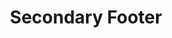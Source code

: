 ---
title: Secondary Footer
category: Marketing
paid: true
isActive: true
ltr: {"vue":{"vueTail":[{"code":"<template>\n  <footer class=\"text-gray-500 bg-white px-4 py-5 max-w-screen-xl mx-auto\">\n    <div class=\"gap-6 justify-between md:flex\">\n      <div class=\"flex-1\">\n        <div class=\"max-w-xs\">\n          <img src=\"https://www.floatui.com/logo.svg\" class=\"w-32\" />\n          <p class=\"leading-relaxed mt-2 text-[15px]\">\n            Lorem Ipsum has been the industry's standard dummy text ever since the 1500s.\n          </p>\n        </div>\n        <form>\n          <label class=\"block pt-4 pb-2\">\n            Stay up to date\n          </label>\n          <div class=\"max-w-sm flex items-center border rounded-md p-1\">\n            <input type=\"email\" placeholder=\"Enter your email\" class=\"w-full p-2.5 outline-none\" />\n            <button class=\"p-2.5 rounded-md text-white bg-indigo-600 outline-none shadow-md focus:shadow-none sm:px-5\">\n              Subscribe\n            </button>\n          </div>\n        </form>\n      </div>\n      <div class=\"flex-1 mt-10 space-y-6 items-center justify-between sm:flex md:space-y-0 md:mt-0\">\n        <ul class=\"space-y-4\" v-for=\"item in footerNavs\" :key=\"item.id\">\n          <h4 class=\"text-gray-800 font-medium\">\n            {{ item.label }}\n          </h4>\n          <li v-for=\"item in item.items\" :key=\"item.id\">\n            <a href=\"{{item.href}}\" class=\"hover:underline hover:text-indigo-600\">\n              {{ item.name }}\n            </a>\n          </li>\n        </ul>\n      </div>\n    </div>\n    <div class=\"mt-8 py-6 border-t items-center justify-between sm:flex\">\n      <div class=\"mt-4 sm:mt-0\">\n        &copy; 2022 Float UI All rights reserved.\n      </div>\n      <div class=\"mt-6 sm:mt-0\">\n        <ul class=\"flex items-center space-x-4\">\n          <li class=\"w-10 h-10 border rounded-full flex items-center justify-center\">\n            <a href=\"javascript:void()\">\n              <svg class=\"svg-icon w-6 h-6 text-blue-400\" viewBox=\"0 0 20 20\">\n                <path fill=\"none\"\n                  d=\"M18.258,3.266c-0.693,0.405-1.46,0.698-2.277,0.857c-0.653-0.686-1.586-1.115-2.618-1.115c-1.98,0-3.586,1.581-3.586,3.53c0,0.276,0.031,0.545,0.092,0.805C6.888,7.195,4.245,5.79,2.476,3.654C2.167,4.176,1.99,4.781,1.99,5.429c0,1.224,0.633,2.305,1.596,2.938C2.999,8.349,2.445,8.19,1.961,7.925C1.96,7.94,1.96,7.954,1.96,7.97c0,1.71,1.237,3.138,2.877,3.462c-0.301,0.08-0.617,0.123-0.945,0.123c-0.23,0-0.456-0.021-0.674-0.062c0.456,1.402,1.781,2.422,3.35,2.451c-1.228,0.947-2.773,1.512-4.454,1.512c-0.291,0-0.575-0.016-0.855-0.049c1.588,1,3.473,1.586,5.498,1.586c6.598,0,10.205-5.379,10.205-10.045c0-0.153-0.003-0.305-0.01-0.456c0.7-0.499,1.308-1.12,1.789-1.827c-0.644,0.28-1.334,0.469-2.06,0.555C17.422,4.782,17.99,4.091,18.258,3.266\">\n                </path>\n              </svg>\n            </a>\n          </li>\n\n          <li class=\"w-10 h-10 border rounded-full flex items-center justify-center\">\n            <a href=\"javascript:void()\">\n              <svg class=\"svg-icon w-6 h-6 text-blue-700\" viewBox=\"0 0 20 20\">\n                <path fill=\"none\"\n                  d=\"M11.344,5.71c0-0.73,0.074-1.122,1.199-1.122h1.502V1.871h-2.404c-2.886,0-3.903,1.36-3.903,3.646v1.765h-1.8V10h1.8v8.128h3.601V10h2.403l0.32-2.718h-2.724L11.344,5.71z\">\n                </path>\n              </svg>\n            </a>\n          </li>\n\n          <li class=\"w-10 h-10 border rounded-full flex items-center justify-center\">\n            <a href=\"javascript:void()\">\n              <svg class=\"svg-icon w-6 h-6 text-blue-500\" viewBox=\"0 0 20 20\">\n                <path fill=\"none\"\n                  d=\"M10,2.531c-4.125,0-7.469,3.344-7.469,7.469c0,4.125,3.344,7.469,7.469,7.469c4.125,0,7.469-3.344,7.469-7.469C17.469,5.875,14.125,2.531,10,2.531 M10,3.776c1.48,0,2.84,0.519,3.908,1.384c-1.009,0.811-2.111,1.512-3.298,2.066C9.914,6.072,9.077,5.017,8.14,4.059C8.728,3.876,9.352,3.776,10,3.776 M6.903,4.606c0.962,0.93,1.82,1.969,2.53,3.112C7.707,8.364,5.849,8.734,3.902,8.75C4.264,6.976,5.382,5.481,6.903,4.606 M3.776,10c2.219,0,4.338-0.418,6.29-1.175c0.209,0.404,0.405,0.813,0.579,1.236c-2.147,0.805-3.953,2.294-5.177,4.195C4.421,13.143,3.776,11.648,3.776,10 M10,16.224c-1.337,0-2.572-0.426-3.586-1.143c1.079-1.748,2.709-3.119,4.659-3.853c0.483,1.488,0.755,3.071,0.784,4.714C11.271,16.125,10.646,16.224,10,16.224 M13.075,15.407c-0.072-1.577-0.342-3.103-0.806-4.542c0.673-0.154,1.369-0.243,2.087-0.243c0.621,0,1.22,0.085,1.807,0.203C15.902,12.791,14.728,14.465,13.075,15.407 M14.356,9.378c-0.868,0-1.708,0.116-2.515,0.313c-0.188-0.464-0.396-0.917-0.621-1.359c1.294-0.612,2.492-1.387,3.587-2.284c0.798,0.97,1.302,2.187,1.395,3.517C15.602,9.455,14.99,9.378,14.356,9.378\">\n                </path>\n              </svg>\n            </a>\n          </li>\n\n          <li class=\"w-10 h-10 border rounded-full flex items-center justify-center\">\n            <a href=\"javascript:void()\">\n              <svg class=\"svg-icon w-6 h-6 text-red-600\" viewBox=\"0 0 20 20\">\n                <path fill=\"none\"\n                  d=\"M9.797,2.214C9.466,2.256,9.134,2.297,8.802,2.338C8.178,2.493,7.498,2.64,6.993,2.935C5.646,3.723,4.712,4.643,4.087,6.139C3.985,6.381,3.982,6.615,3.909,6.884c-0.48,1.744,0.37,3.548,1.402,4.173c0.198,0.119,0.649,0.332,0.815,0.049c0.092-0.156,0.071-0.364,0.128-0.546c0.037-0.12,0.154-0.347,0.127-0.496c-0.046-0.255-0.319-0.416-0.434-0.62C5.715,9.027,5.703,8.658,5.59,8.101c0.009-0.075,0.017-0.149,0.026-0.224C5.65,7.254,5.755,6.805,5.948,6.362c0.564-1.301,1.47-2.025,2.931-2.458c0.327-0.097,1.25-0.252,1.734-0.149c0.289,0.05,0.577,0.099,0.866,0.149c1.048,0.33,1.811,0.938,2.218,1.888c0.256,0.591,0.33,1.725,0.154,2.483c-0.085,0.36-0.072,0.667-0.179,0.993c-0.397,1.206-0.979,2.323-2.295,2.633c-0.868,0.205-1.519-0.324-1.733-0.869c-0.06-0.151-0.161-0.418-0.101-0.671c0.229-0.978,0.56-1.854,0.815-2.831c0.243-0.931-0.218-1.665-0.943-1.837C8.513,5.478,7.816,6.312,7.579,6.858C7.39,7.292,7.276,8.093,7.426,8.672c0.047,0.183,0.269,0.674,0.23,0.844c-0.174,0.755-0.372,1.568-0.587,2.31c-0.223,0.771-0.344,1.562-0.56,2.311c-0.1,0.342-0.096,0.709-0.179,1.066v0.521c-0.075,0.33-0.019,0.916,0.051,1.242c0.045,0.209-0.027,0.467,0.076,0.621c0.002,0.111,0.017,0.135,0.052,0.199c0.319-0.01,0.758-0.848,0.917-1.094c0.304-0.467,0.584-0.967,0.816-1.514c0.208-0.494,0.241-1.039,0.408-1.566c0.12-0.379,0.292-0.824,0.331-1.24h0.025c0.066,0.229,0.306,0.395,0.485,0.52c0.56,0.4,1.525,0.77,2.573,0.523c1.188-0.281,2.133-0.838,2.755-1.664c0.457-0.609,0.804-1.313,1.07-2.112c0.131-0.392,0.158-0.826,0.256-1.241c0.241-1.043-0.082-2.298-0.384-2.981C14.847,3.35,12.902,2.17,9.797,2.214\">\n                </path>\n              </svg>\n            </a>\n          </li>\n        </ul>\n      </div>\n    </div>\n  </footer>\n</template>\n\n<script>\nexport default {\n  data: function () {\n    return {\n      footerNavs: [\n        {\n          label: \"Company\",\n          items: [\n            {\n              href: 'javascript:void()',\n              name: 'Partners'\n            },\n            {\n              href: 'javascript:void()',\n              name: 'Blog'\n            },\n            {\n              href: 'javascript:void()',\n              name: 'Team'\n            },\n            {\n              href: 'javascript:void()',\n              name: 'Careers'\n            },\n          ],\n        },\n        {\n          label: \"Resources\",\n          items: [\n            {\n              href: 'javascript:void()',\n              name: 'contact'\n            },\n            {\n              href: 'javascript:void()',\n              name: 'Support'\n            },\n            {\n              href: 'javascript:void()',\n              name: 'Docs'\n            },\n            {\n              href: 'javascript:void()',\n              name: 'Pricing'\n            },\n          ],\n        },\n        {\n          label: \"About\",\n          items: [\n            {\n              href: 'javascript:void()',\n              name: 'Terms'\n            },\n            {\n              href: 'javascript:void()',\n              name: 'License'\n            },\n            {\n              href: 'javascript:void()',\n              name: 'Privacy'\n            },\n            {\n              href: 'javascript:void()',\n              name: 'About US'\n            },\n          ]\n        }\n      ]\n    }\n  },\n}\n</script>\n\n<style scoped>\n.svg-icon path,\n.svg-icon polygon,\n.svg-icon rect {\n  fill: currentColor;\n}\n</style>","label":"App.vue"}],"vueCss":[{"code":"<template>\n  <footer class=\"footer-secondary\">\n    <div class=\"footer-container\">\n      <div class=\"newsletter\">\n        <div class=\"brand\">\n          <img src=\"https://www.floatui.com/logo.svg\" class=\"w-32\" />\n          <p>\n            Lorem Ipsum has been the industry's standard dummy text ever since the 1500s.\n          </p>\n        </div>\n        <form class=\"form\">\n          <label>\n            Stay up to date\n          </label>\n          <div class=\"form-field\">\n            <input type=\"email\" placeholder=\"Enter your email\"/>\n            <button class=\"btn\">\n              Subscribe\n            </button>\n          </div>\n        </form>\n      </div>\n      <div class=\"items-container\">\n        <ul class=\"ul-list\" v-for=\"item in footerNavs\" :key=\"item.id\">\n          <h4>\n            {{ item.label }}\n          </h4>\n          <li v-for=\"item in item.items\" :key=\"item.id\">\n            <a href=\"{{item.href}}\" class=\"link\">\n              {{ item.name }}\n            </a>\n          </li>\n        </ul>\n      </div>\n    </div>\n    <div class=\"copyright-slmedia\">\n      <div class=\"copyright\">\n        &copy; 2022 Float UI All rights reserved.\n      </div>\n      <div class=\"sl-media\">\n        <ul class=\"sl-media-list\">\n          <li class=\"sl-media-icon\">\n            <a href=\"javascript:void()\">\n              <svg class=\"svg-icon svg-icon-1\" viewBox=\"0 0 20 20\">\n                <path fill=\"none\"\n                  d=\"M18.258,3.266c-0.693,0.405-1.46,0.698-2.277,0.857c-0.653-0.686-1.586-1.115-2.618-1.115c-1.98,0-3.586,1.581-3.586,3.53c0,0.276,0.031,0.545,0.092,0.805C6.888,7.195,4.245,5.79,2.476,3.654C2.167,4.176,1.99,4.781,1.99,5.429c0,1.224,0.633,2.305,1.596,2.938C2.999,8.349,2.445,8.19,1.961,7.925C1.96,7.94,1.96,7.954,1.96,7.97c0,1.71,1.237,3.138,2.877,3.462c-0.301,0.08-0.617,0.123-0.945,0.123c-0.23,0-0.456-0.021-0.674-0.062c0.456,1.402,1.781,2.422,3.35,2.451c-1.228,0.947-2.773,1.512-4.454,1.512c-0.291,0-0.575-0.016-0.855-0.049c1.588,1,3.473,1.586,5.498,1.586c6.598,0,10.205-5.379,10.205-10.045c0-0.153-0.003-0.305-0.01-0.456c0.7-0.499,1.308-1.12,1.789-1.827c-0.644,0.28-1.334,0.469-2.06,0.555C17.422,4.782,17.99,4.091,18.258,3.266\">\n                </path>\n              </svg>\n            </a>\n          </li>\n\n          <li class=\"sl-media-icon\">\n            <a href=\"javascript:void()\">\n              <svg class=\"svg-icon svg-icon-2\" viewBox=\"0 0 20 20\">\n                <path fill=\"none\"\n                  d=\"M11.344,5.71c0-0.73,0.074-1.122,1.199-1.122h1.502V1.871h-2.404c-2.886,0-3.903,1.36-3.903,3.646v1.765h-1.8V10h1.8v8.128h3.601V10h2.403l0.32-2.718h-2.724L11.344,5.71z\">\n                </path>\n              </svg>\n            </a>\n          </li>\n\n          <li class=\"sl-media-icon\">\n            <a href=\"javascript:void()\">\n              <svg class=\"svg-icon svg-icon-3\" viewBox=\"0 0 20 20\">\n                <path fill=\"none\"\n                  d=\"M10,2.531c-4.125,0-7.469,3.344-7.469,7.469c0,4.125,3.344,7.469,7.469,7.469c4.125,0,7.469-3.344,7.469-7.469C17.469,5.875,14.125,2.531,10,2.531 M10,3.776c1.48,0,2.84,0.519,3.908,1.384c-1.009,0.811-2.111,1.512-3.298,2.066C9.914,6.072,9.077,5.017,8.14,4.059C8.728,3.876,9.352,3.776,10,3.776 M6.903,4.606c0.962,0.93,1.82,1.969,2.53,3.112C7.707,8.364,5.849,8.734,3.902,8.75C4.264,6.976,5.382,5.481,6.903,4.606 M3.776,10c2.219,0,4.338-0.418,6.29-1.175c0.209,0.404,0.405,0.813,0.579,1.236c-2.147,0.805-3.953,2.294-5.177,4.195C4.421,13.143,3.776,11.648,3.776,10 M10,16.224c-1.337,0-2.572-0.426-3.586-1.143c1.079-1.748,2.709-3.119,4.659-3.853c0.483,1.488,0.755,3.071,0.784,4.714C11.271,16.125,10.646,16.224,10,16.224 M13.075,15.407c-0.072-1.577-0.342-3.103-0.806-4.542c0.673-0.154,1.369-0.243,2.087-0.243c0.621,0,1.22,0.085,1.807,0.203C15.902,12.791,14.728,14.465,13.075,15.407 M14.356,9.378c-0.868,0-1.708,0.116-2.515,0.313c-0.188-0.464-0.396-0.917-0.621-1.359c1.294-0.612,2.492-1.387,3.587-2.284c0.798,0.97,1.302,2.187,1.395,3.517C15.602,9.455,14.99,9.378,14.356,9.378\">\n                </path>\n              </svg>\n            </a>\n          </li>\n\n          <li class=\"sl-media-icon\">\n            <a href=\"javascript:void()\">\n              <svg class=\"svg-icon svg-icon-4\" viewBox=\"0 0 20 20\">\n                <path fill=\"none\"\n                  d=\"M9.797,2.214C9.466,2.256,9.134,2.297,8.802,2.338C8.178,2.493,7.498,2.64,6.993,2.935C5.646,3.723,4.712,4.643,4.087,6.139C3.985,6.381,3.982,6.615,3.909,6.884c-0.48,1.744,0.37,3.548,1.402,4.173c0.198,0.119,0.649,0.332,0.815,0.049c0.092-0.156,0.071-0.364,0.128-0.546c0.037-0.12,0.154-0.347,0.127-0.496c-0.046-0.255-0.319-0.416-0.434-0.62C5.715,9.027,5.703,8.658,5.59,8.101c0.009-0.075,0.017-0.149,0.026-0.224C5.65,7.254,5.755,6.805,5.948,6.362c0.564-1.301,1.47-2.025,2.931-2.458c0.327-0.097,1.25-0.252,1.734-0.149c0.289,0.05,0.577,0.099,0.866,0.149c1.048,0.33,1.811,0.938,2.218,1.888c0.256,0.591,0.33,1.725,0.154,2.483c-0.085,0.36-0.072,0.667-0.179,0.993c-0.397,1.206-0.979,2.323-2.295,2.633c-0.868,0.205-1.519-0.324-1.733-0.869c-0.06-0.151-0.161-0.418-0.101-0.671c0.229-0.978,0.56-1.854,0.815-2.831c0.243-0.931-0.218-1.665-0.943-1.837C8.513,5.478,7.816,6.312,7.579,6.858C7.39,7.292,7.276,8.093,7.426,8.672c0.047,0.183,0.269,0.674,0.23,0.844c-0.174,0.755-0.372,1.568-0.587,2.31c-0.223,0.771-0.344,1.562-0.56,2.311c-0.1,0.342-0.096,0.709-0.179,1.066v0.521c-0.075,0.33-0.019,0.916,0.051,1.242c0.045,0.209-0.027,0.467,0.076,0.621c0.002,0.111,0.017,0.135,0.052,0.199c0.319-0.01,0.758-0.848,0.917-1.094c0.304-0.467,0.584-0.967,0.816-1.514c0.208-0.494,0.241-1.039,0.408-1.566c0.12-0.379,0.292-0.824,0.331-1.24h0.025c0.066,0.229,0.306,0.395,0.485,0.52c0.56,0.4,1.525,0.77,2.573,0.523c1.188-0.281,2.133-0.838,2.755-1.664c0.457-0.609,0.804-1.313,1.07-2.112c0.131-0.392,0.158-0.826,0.256-1.241c0.241-1.043-0.082-2.298-0.384-2.981C14.847,3.35,12.902,2.17,9.797,2.214\">\n                </path>\n              </svg>\n            </a>\n          </li>\n        </ul>\n      </div>\n    </div>\n  </footer>\n</template>\n\n<script>\nexport default {\n  data: function () {\n    return {\n      footerNavs: [\n        {\n          label: \"Company\",\n          items: [\n            {\n              href: 'javascript:void()',\n              name: 'Partners'\n            },\n            {\n              href: 'javascript:void()',\n              name: 'Blog'\n            },\n            {\n              href: 'javascript:void()',\n              name: 'Team'\n            },\n            {\n              href: 'javascript:void()',\n              name: 'Careers'\n            },\n          ],\n        },\n        {\n          label: \"Resources\",\n          items: [\n            {\n              href: 'javascript:void()',\n              name: 'contact'\n            },\n            {\n              href: 'javascript:void()',\n              name: 'Support'\n            },\n            {\n              href: 'javascript:void()',\n              name: 'Docs'\n            },\n            {\n              href: 'javascript:void()',\n              name: 'Pricing'\n            },\n          ],\n        },\n        {\n          label: \"About\",\n          items: [\n            {\n              href: 'javascript:void()',\n              name: 'Terms'\n            },\n            {\n              href: 'javascript:void()',\n              name: 'License'\n            },\n            {\n              href: 'javascript:void()',\n              name: 'Privacy'\n            },\n            {\n              href: 'javascript:void()',\n              name: 'About US'\n            },\n          ]\n        }\n      ]\n    }\n  },\n}\n</script>","label":"App.vue"},{"code":".footer-secondary {\n  color: #6b7280;\n  background-color: #FFF;\n  padding: 1.25rem 1rem 1.25rem 1rem;\n  max-width: 1280px;\n  margin-left: auto;\n  margin-right: auto;\n}\n.footer-secondary .footer-container {\n  gap: 1.5rem;\n  justify-content: space-between;\n}\n@media (min-width: 768px) {\n  .footer-secondary .footer-container {\n    display: flex;\n  }\n}\n.footer-secondary .footer-container .newsletter {\n  flex: 1;\n}\n.footer-secondary .footer-container .newsletter .brand {\n  max-width: 20rem;\n}\n.footer-secondary .footer-container .newsletter .brand img {\n  width: 8rem;\n}\n.footer-secondary .footer-container .newsletter .brand p {\n  line-height: 1.625;\n  margin-top: 0.5rem;\n  font-size: 15px;\n}\n.footer-secondary .footer-container .newsletter .form label {\n  display: block;\n  padding-top: 1rem;\n  padding-bottom: 0.5rem;\n}\n.footer-secondary .footer-container .newsletter .form .form-field {\n  max-width: 24rem;\n  display: flex;\n  align-items: center;\n  border: solid 1px #e5e7eb;\n  border-radius: 0.375rem;\n  padding: 0.25rem;\n}\n.footer-secondary .footer-container .newsletter .form .form-field input {\n  width: 100%;\n  padding: 0.625rem;\n  outline: none;\n}\n.footer-secondary .footer-container .newsletter .form .form-field .btn {\n  padding: 0.625rem;\n  border-radius: 0.375rem;\n  box-shadow: 0 4px 6px -1px #0000001a, 0 2px 4px -2px #0000001a;\n  color: #FFF;\n  background-color: #4f46e5;\n  outline: none;\n}\n.footer-secondary .footer-container .newsletter .form .form-field .btn:focus {\n  box-shadow: none;\n}\n@media (min-width: 640px) {\n  .footer-secondary .footer-container .newsletter .form .form-field .btn {\n    padding: 0.625rem 1.25rem 0.625rem 1.25rem;\n  }\n}\n.footer-secondary .footer-container .items-container {\n  flex: 1;\n  margin-top: 2.5rem;\n}\n.footer-secondary .footer-container .items-container > * + * {\n  margin-top: 1.5rem;\n}\n@media (min-width: 640px) {\n  .footer-secondary .footer-container .items-container {\n    display: flex;\n    align-items: center;\n    justify-content: space-between;\n  }\n}\n@media (min-width: 768px) {\n  .footer-secondary .footer-container .items-container {\n    margin-top: 0px;\n  }\n  .footer-secondary .footer-container .items-container > * + * {\n    margin-top: 0px;\n  }\n}\n.footer-secondary .footer-container .items-container .ul-list > * + * {\n  margin-top: 1rem;\n}\n.footer-secondary .footer-container .items-container .ul-list h4 {\n  color: #1f2937;\n  font-weight: 500;\n}\n.footer-secondary .footer-container .items-container .ul-list li .link:hover {\n  text-decoration: underline;\n  color: #4f46e5;\n}\n.footer-secondary .copyright-slmedia {\n  margin-top: 2rem;\n  padding-top: 1.5rem;\n  padding-bottom: 1.5rem;\n  border-top: solid 1px #e5e7eb;\n}\n.footer-secondary .copyright-slmedia .copyright {\n  margin-top: 1rem;\n}\n.footer-secondary .copyright-slmedia .sl-media {\n  margin-top: 1.5rem;\n}\n.footer-secondary .copyright-slmedia .sl-media .sl-media-list {\n  display: flex;\n  align-items: center;\n}\n.footer-secondary .copyright-slmedia .sl-media .sl-media-list > * + * {\n  margin-left: 1rem;\n}\n.footer-secondary .copyright-slmedia .sl-media .sl-media-list .sl-media-icon {\n  width: 2.5rem;\n  height: 2.5rem;\n  border: solid 1px #e5e7eb;\n  border-radius: 50%;\n  display: flex;\n  align-items: center;\n  justify-content: center;\n}\n.footer-secondary .copyright-slmedia .sl-media .sl-media-list .sl-media-icon .svg-icon {\n  width: 1.5rem;\n  height: 1.5rem;\n  color: black;\n}\n.footer-secondary .copyright-slmedia .sl-media .sl-media-list .sl-media-icon .svg-icon path, .footer-secondary .copyright-slmedia .sl-media .sl-media-list .sl-media-icon .svg-icon polygon, .footer-secondary .copyright-slmedia .sl-media .sl-media-list .sl-media-icon .svg-icon rect {\n  fill: currentColor;\n}\n.footer-secondary .copyright-slmedia .sl-media .sl-media-list .sl-media-icon .svg-icon-1 {\n  color: #60a5fa;\n}\n.footer-secondary .copyright-slmedia .sl-media .sl-media-list .sl-media-icon .svg-icon-2 {\n  color: #1d4ed8;\n}\n.footer-secondary .copyright-slmedia .sl-media .sl-media-list .sl-media-icon .svg-icon-3 {\n  color: #3b82f6;\n}\n.footer-secondary .copyright-slmedia .sl-media .sl-media-list .sl-media-icon .svg-icon-4 {\n  color: #dc2626;\n}\n@media (min-width: 640px) {\n  .footer-secondary .copyright-slmedia {\n    display: flex;\n    align-items: center;\n    justify-content: space-between;\n  }\n  .footer-secondary .copyright-slmedia .copyright, .footer-secondary .copyright-slmedia .sl-media {\n    margin-top: 0px;\n  }\n}","label":"style.css"}]},"react":{"jsxCss":[{"code":"export default () => {\n\n    const footerNavs = [\n        {\n            label: \"Company\",\n            items: [\n                {\n                    href: 'javascript:void()',\n                    name: 'Partners'\n                },\n                {\n                    href: 'javascript:void()',\n                    name: 'Blog'\n                },\n                {\n                    href: 'javascript:void()',\n                    name: 'Team'\n                },\n                {\n                    href: 'javascript:void()',\n                    name: 'Careers'\n                },\n            ],\n        },\n        {\n            label: \"Resources\",\n            items: [\n                {\n                    href: 'javascript:void()',\n                    name: 'contact'\n                },\n                {\n                    href: 'javascript:void()',\n                    name: 'Support'\n                },\n                {\n                    href: 'javascript:void()',\n                    name: 'Docs'\n                },\n                {\n                    href: 'javascript:void()',\n                    name: 'Pricing'\n                },\n            ],\n        },\n        {\n            label: \"About\",\n            items: [\n                {\n                    href: 'javascript:void()',\n                    name: 'Terms'\n                },\n                {\n                    href: 'javascript:void()',\n                    name: 'License'\n                },\n                {\n                    href: 'javascript:void()',\n                    name: 'Privacy'\n                },\n                {\n                    href: 'javascript:void()',\n                    name: 'About US'\n                },\n            ]\n        }\n    ]\n\n    return (\n        <footer className=\"footer-secondary\">\n            <div className=\"footer-container\">\n                <div className=\"newsletter\">\n                    <div className=\"brand\">\n                        <img src=\"https://www.floatui.com/logo.svg\" />\n                        <p>\n                            Lorem Ipsum has been the industry's standard dummy text ever since the 1500s.\n                        </p>\n                    </div>\n                    <form\n                        className=\"form\"\n                        onSubmit={(e) => e.preventDefault()}\n                    >\n                        <label>\n                            Stay up to date\n                        </label>\n                        <div className=\"form-field\">\n                            <input \n                                type=\"email\"\n                                placeholder=\"Enter your email\"\n                            />\n                            <button\n                                className=\"btn\"\n                            >\n                                Subscribe\n                            </button>\n                        </div>\n                    </form>\n                </div>\n                <div className=\"items-container\">\n                    {\n                        footerNavs.map((item, idx) => (\n                            <ul\n                                className=\"ul-list\"\n                                key={idx}\n                            >\n                                <h4>\n                                    { item.label }\n                                </h4>\n                                {\n                                    item.items.map(((el, idx) => (\n                                        <li\n                                            key={idx}>\n                                            <a className=\"link\" href={el.href}>\n                                                { el.name }\n                                            </a>\n                                        </li>\n                                    )))\n                                }\n                            </ul>\n                        ))\n                    }\n                </div>\n            </div>\n            <div className=\"copyright-slmedia\">\n                <div className=\"copyright\">\n                    &copy; 2022 Float UI All rights reserved.\n                </div>\n                <div className=\"sl-media\">\n                    <ul className=\"sl-media-list\">\n                        <li className=\"sl-media-icon\">\n                            <a href=\"javascript:void()\">\n                                <svg class=\"svg-icon svg-icon-1\" viewBox=\"0 0 20 20\">\n                                    <path fill=\"none\" d=\"M18.258,3.266c-0.693,0.405-1.46,0.698-2.277,0.857c-0.653-0.686-1.586-1.115-2.618-1.115c-1.98,0-3.586,1.581-3.586,3.53c0,0.276,0.031,0.545,0.092,0.805C6.888,7.195,4.245,5.79,2.476,3.654C2.167,4.176,1.99,4.781,1.99,5.429c0,1.224,0.633,2.305,1.596,2.938C2.999,8.349,2.445,8.19,1.961,7.925C1.96,7.94,1.96,7.954,1.96,7.97c0,1.71,1.237,3.138,2.877,3.462c-0.301,0.08-0.617,0.123-0.945,0.123c-0.23,0-0.456-0.021-0.674-0.062c0.456,1.402,1.781,2.422,3.35,2.451c-1.228,0.947-2.773,1.512-4.454,1.512c-0.291,0-0.575-0.016-0.855-0.049c1.588,1,3.473,1.586,5.498,1.586c6.598,0,10.205-5.379,10.205-10.045c0-0.153-0.003-0.305-0.01-0.456c0.7-0.499,1.308-1.12,1.789-1.827c-0.644,0.28-1.334,0.469-2.06,0.555C17.422,4.782,17.99,4.091,18.258,3.266\"></path>\n                                </svg>\n                            </a>\n                        </li>\n\n                        <li className=\"sl-media-icon\">\n                            <a href=\"javascript:void()\">\n                                <svg class=\"svg-icon svg-icon-2\" viewBox=\"0 0 20 20\">\n                                    <path fill=\"none\" d=\"M11.344,5.71c0-0.73,0.074-1.122,1.199-1.122h1.502V1.871h-2.404c-2.886,0-3.903,1.36-3.903,3.646v1.765h-1.8V10h1.8v8.128h3.601V10h2.403l0.32-2.718h-2.724L11.344,5.71z\"></path>\n                                </svg>\n                            </a>\n                        </li>\n\n                        <li className=\"sl-media-icon\">\n                            <a href=\"javascript:void()\">\n                                <svg class=\"svg-icon svg-icon-3\" viewBox=\"0 0 20 20\">\n                                    <path fill=\"none\" d=\"M10,2.531c-4.125,0-7.469,3.344-7.469,7.469c0,4.125,3.344,7.469,7.469,7.469c4.125,0,7.469-3.344,7.469-7.469C17.469,5.875,14.125,2.531,10,2.531 M10,3.776c1.48,0,2.84,0.519,3.908,1.384c-1.009,0.811-2.111,1.512-3.298,2.066C9.914,6.072,9.077,5.017,8.14,4.059C8.728,3.876,9.352,3.776,10,3.776 M6.903,4.606c0.962,0.93,1.82,1.969,2.53,3.112C7.707,8.364,5.849,8.734,3.902,8.75C4.264,6.976,5.382,5.481,6.903,4.606 M3.776,10c2.219,0,4.338-0.418,6.29-1.175c0.209,0.404,0.405,0.813,0.579,1.236c-2.147,0.805-3.953,2.294-5.177,4.195C4.421,13.143,3.776,11.648,3.776,10 M10,16.224c-1.337,0-2.572-0.426-3.586-1.143c1.079-1.748,2.709-3.119,4.659-3.853c0.483,1.488,0.755,3.071,0.784,4.714C11.271,16.125,10.646,16.224,10,16.224 M13.075,15.407c-0.072-1.577-0.342-3.103-0.806-4.542c0.673-0.154,1.369-0.243,2.087-0.243c0.621,0,1.22,0.085,1.807,0.203C15.902,12.791,14.728,14.465,13.075,15.407 M14.356,9.378c-0.868,0-1.708,0.116-2.515,0.313c-0.188-0.464-0.396-0.917-0.621-1.359c1.294-0.612,2.492-1.387,3.587-2.284c0.798,0.97,1.302,2.187,1.395,3.517C15.602,9.455,14.99,9.378,14.356,9.378\"></path>\n                                </svg>\n                            </a>\n                        </li>\n\n                        <li className=\"sl-media-icon\">\n                            <a href=\"javascript:void()\">\n                                <svg class=\"svg-icon svg-icon-4\" viewBox=\"0 0 20 20\">\n                                    <path fill=\"none\" d=\"M9.797,2.214C9.466,2.256,9.134,2.297,8.802,2.338C8.178,2.493,7.498,2.64,6.993,2.935C5.646,3.723,4.712,4.643,4.087,6.139C3.985,6.381,3.982,6.615,3.909,6.884c-0.48,1.744,0.37,3.548,1.402,4.173c0.198,0.119,0.649,0.332,0.815,0.049c0.092-0.156,0.071-0.364,0.128-0.546c0.037-0.12,0.154-0.347,0.127-0.496c-0.046-0.255-0.319-0.416-0.434-0.62C5.715,9.027,5.703,8.658,5.59,8.101c0.009-0.075,0.017-0.149,0.026-0.224C5.65,7.254,5.755,6.805,5.948,6.362c0.564-1.301,1.47-2.025,2.931-2.458c0.327-0.097,1.25-0.252,1.734-0.149c0.289,0.05,0.577,0.099,0.866,0.149c1.048,0.33,1.811,0.938,2.218,1.888c0.256,0.591,0.33,1.725,0.154,2.483c-0.085,0.36-0.072,0.667-0.179,0.993c-0.397,1.206-0.979,2.323-2.295,2.633c-0.868,0.205-1.519-0.324-1.733-0.869c-0.06-0.151-0.161-0.418-0.101-0.671c0.229-0.978,0.56-1.854,0.815-2.831c0.243-0.931-0.218-1.665-0.943-1.837C8.513,5.478,7.816,6.312,7.579,6.858C7.39,7.292,7.276,8.093,7.426,8.672c0.047,0.183,0.269,0.674,0.23,0.844c-0.174,0.755-0.372,1.568-0.587,2.31c-0.223,0.771-0.344,1.562-0.56,2.311c-0.1,0.342-0.096,0.709-0.179,1.066v0.521c-0.075,0.33-0.019,0.916,0.051,1.242c0.045,0.209-0.027,0.467,0.076,0.621c0.002,0.111,0.017,0.135,0.052,0.199c0.319-0.01,0.758-0.848,0.917-1.094c0.304-0.467,0.584-0.967,0.816-1.514c0.208-0.494,0.241-1.039,0.408-1.566c0.12-0.379,0.292-0.824,0.331-1.24h0.025c0.066,0.229,0.306,0.395,0.485,0.52c0.56,0.4,1.525,0.77,2.573,0.523c1.188-0.281,2.133-0.838,2.755-1.664c0.457-0.609,0.804-1.313,1.07-2.112c0.131-0.392,0.158-0.826,0.256-1.241c0.241-1.043-0.082-2.298-0.384-2.981C14.847,3.35,12.902,2.17,9.797,2.214\"></path>\n                                </svg>\n                            </a>\n                        </li>\n                    </ul>\n                </div>\n            </div>\n        </footer>\n    )\n}\n","label":"App.jsx"},{"label":"style.css","code":".footer-secondary {\n  color: #6b7280;\n  background-color: #FFF;\n  padding: 1.25rem 1rem 1.25rem 1rem;\n  max-width: 1280px;\n  margin-left: auto;\n  margin-right: auto;\n}\n.footer-secondary .footer-container {\n  gap: 1.5rem;\n  justify-content: space-between;\n}\n@media (min-width: 768px) {\n  .footer-secondary .footer-container {\n    display: flex;\n  }\n}\n.footer-secondary .footer-container .newsletter {\n  flex: 1;\n}\n.footer-secondary .footer-container .newsletter .brand {\n  max-width: 20rem;\n}\n.footer-secondary .footer-container .newsletter .brand img {\n  width: 8rem;\n}\n.footer-secondary .footer-container .newsletter .brand p {\n  line-height: 1.625;\n  margin-top: 0.5rem;\n  font-size: 15px;\n}\n.footer-secondary .footer-container .newsletter .form label {\n  display: block;\n  padding-top: 1rem;\n  padding-bottom: 0.5rem;\n}\n.footer-secondary .footer-container .newsletter .form .form-field {\n  max-width: 24rem;\n  display: flex;\n  align-items: center;\n  border: solid 1px #e5e7eb;\n  border-radius: 0.375rem;\n  padding: 0.25rem;\n}\n.footer-secondary .footer-container .newsletter .form .form-field input {\n  width: 100%;\n  padding: 0.625rem;\n  outline: none;\n}\n.footer-secondary .footer-container .newsletter .form .form-field .btn {\n  padding: 0.625rem;\n  border-radius: 0.375rem;\n  box-shadow: 0 4px 6px -1px #0000001a, 0 2px 4px -2px #0000001a;\n  color: #FFF;\n  background-color: #4f46e5;\n  outline: none;\n}\n.footer-secondary .footer-container .newsletter .form .form-field .btn:focus {\n  box-shadow: none;\n}\n@media (min-width: 640px) {\n  .footer-secondary .footer-container .newsletter .form .form-field .btn {\n    padding: 0.625rem 1.25rem 0.625rem 1.25rem;\n  }\n}\n.footer-secondary .footer-container .items-container {\n  flex: 1;\n  margin-top: 2.5rem;\n}\n.footer-secondary .footer-container .items-container > * + * {\n  margin-top: 1.5rem;\n}\n@media (min-width: 640px) {\n  .footer-secondary .footer-container .items-container {\n    display: flex;\n    align-items: center;\n    justify-content: space-between;\n  }\n}\n@media (min-width: 768px) {\n  .footer-secondary .footer-container .items-container {\n    margin-top: 0px;\n  }\n  .footer-secondary .footer-container .items-container > * + * {\n    margin-top: 0px;\n  }\n}\n.footer-secondary .footer-container .items-container .ul-list > * + * {\n  margin-top: 1rem;\n}\n.footer-secondary .footer-container .items-container .ul-list h4 {\n  color: #1f2937;\n  font-weight: 500;\n}\n.footer-secondary .footer-container .items-container .ul-list li .link:hover {\n  text-decoration: underline;\n  color: #4f46e5;\n}\n.footer-secondary .copyright-slmedia {\n  margin-top: 2rem;\n  padding-top: 1.5rem;\n  padding-bottom: 1.5rem;\n  border-top: solid 1px #e5e7eb;\n}\n.footer-secondary .copyright-slmedia .copyright {\n  margin-top: 1rem;\n}\n.footer-secondary .copyright-slmedia .sl-media {\n  margin-top: 1.5rem;\n}\n.footer-secondary .copyright-slmedia .sl-media .sl-media-list {\n  display: flex;\n  align-items: center;\n}\n.footer-secondary .copyright-slmedia .sl-media .sl-media-list > * + * {\n  margin-left: 1rem;\n}\n.footer-secondary .copyright-slmedia .sl-media .sl-media-list .sl-media-icon {\n  width: 2.5rem;\n  height: 2.5rem;\n  border: solid 1px #e5e7eb;\n  border-radius: 50%;\n  display: flex;\n  align-items: center;\n  justify-content: center;\n}\n.footer-secondary .copyright-slmedia .sl-media .sl-media-list .sl-media-icon .svg-icon {\n  width: 1.5rem;\n  height: 1.5rem;\n  color: black;\n}\n.footer-secondary .copyright-slmedia .sl-media .sl-media-list .sl-media-icon .svg-icon path, .footer-secondary .copyright-slmedia .sl-media .sl-media-list .sl-media-icon .svg-icon polygon, .footer-secondary .copyright-slmedia .sl-media .sl-media-list .sl-media-icon .svg-icon rect {\n  fill: currentColor;\n}\n.footer-secondary .copyright-slmedia .sl-media .sl-media-list .sl-media-icon .svg-icon-1 {\n  color: #60a5fa;\n}\n.footer-secondary .copyright-slmedia .sl-media .sl-media-list .sl-media-icon .svg-icon-2 {\n  color: #1d4ed8;\n}\n.footer-secondary .copyright-slmedia .sl-media .sl-media-list .sl-media-icon .svg-icon-3 {\n  color: #3b82f6;\n}\n.footer-secondary .copyright-slmedia .sl-media .sl-media-list .sl-media-icon .svg-icon-4 {\n  color: #dc2626;\n}\n@media (min-width: 640px) {\n  .footer-secondary .copyright-slmedia {\n    display: flex;\n    align-items: center;\n    justify-content: space-between;\n  }\n  .footer-secondary .copyright-slmedia .copyright, .footer-secondary .copyright-slmedia .sl-media {\n    margin-top: 0px;\n  }\n}\n"}],"jsxTail":[{"code":"export default () => {\n\n    const footerNavs = [\n        {\n            label: \"Company\",\n            items: [\n                {\n                    href: 'javascript:void()',\n                    name: 'Partners'\n                },\n                {\n                    href: 'javascript:void()',\n                    name: 'Blog'\n                },\n                {\n                    href: 'javascript:void()',\n                    name: 'Team'\n                },\n                {\n                    href: 'javascript:void()',\n                    name: 'Careers'\n                },\n            ],\n        },\n        {\n            label: \"Resources\",\n            items: [\n                {\n                    href: 'javascript:void()',\n                    name: 'contact'\n                },\n                {\n                    href: 'javascript:void()',\n                    name: 'Support'\n                },\n                {\n                    href: 'javascript:void()',\n                    name: 'Docs'\n                },\n                {\n                    href: 'javascript:void()',\n                    name: 'Pricing'\n                },\n            ],\n        },\n        {\n            label: \"About\",\n            items: [\n                {\n                    href: 'javascript:void()',\n                    name: 'Terms'\n                },\n                {\n                    href: 'javascript:void()',\n                    name: 'License'\n                },\n                {\n                    href: 'javascript:void()',\n                    name: 'Privacy'\n                },\n                {\n                    href: 'javascript:void()',\n                    name: 'About US'\n                },\n            ]\n        }\n    ]\n\n    return (\n        <footer className=\"text-gray-500 bg-white px-4 py-5 max-w-screen-xl mx-auto md:px-8\">\n            <div className=\"gap-6 justify-between md:flex\">\n                <div className=\"flex-1\">\n                    <div className=\"max-w-xs\">\n                        <img src=\"https://www.floatui.com/logo.svg\" className=\"w-32\" />\n                        <p className=\"leading-relaxed mt-2 text-[15px]\">\n                            Lorem Ipsum has been the industry's standard dummy text ever since the 1500s.\n                        </p>\n                    </div>\n                    <form \n                        onSubmit={(e) => e.preventDefault()}\n                    >\n                        <label className=\"block pt-4 pb-2\">\n                            Stay up to date\n                        </label>\n                        <div className=\"max-w-sm flex items-center border rounded-md p-1\">\n                            <input \n                                type=\"email\"\n                                placeholder=\"Enter your email\"\n                                className=\"w-full p-2.5 outline-none\"\n                            />\n                            <button\n                                className=\"p-2.5 rounded-md text-white bg-indigo-600 outline-none shadow-md focus:shadow-none sm:px-5\"\n                            >\n                                Subscribe\n                            </button>\n                        </div>\n                    </form>\n                </div>\n                <div className=\"flex-1 mt-10 space-y-6 items-center justify-between sm:flex md:space-y-0 md:mt-0\">\n                    {\n                        footerNavs.map((item, idx) => (\n                            <ul\n                                className=\"space-y-4\"\n                                key={idx}\n                            >\n                                <h4 className=\"text-gray-800 font-medium\">\n                                    { item.label }\n                                </h4>\n                                {\n                                    item.items.map(((el, idx) => (\n                                        <li key={idx}>\n                                            <a \n                                                href={el.href}\n                                                className=\"hover:underline hover:text-indigo-600\"\n                                            \n                                            >\n                                                { el.name }\n                                            </a>\n                                        </li>\n                                    )))\n                                }\n                            </ul>\n                        ))\n                    }\n                </div>\n            </div>\n            <div className=\"mt-8 py-6 border-t items-center justify-between sm:flex\">\n                <div className=\"mt-4 sm:mt-0\">\n                    &copy; 2022 Float UI All rights reserved.\n                </div>\n                <div className=\"mt-6 sm:mt-0\">\n                    <ul className=\"flex items-center space-x-4\">\n                        <li className=\"w-10 h-10 border rounded-full flex items-center justify-center\">\n                            <a href=\"javascript:void()\">\n                                <svg class=\"svg-icon w-6 h-6 text-blue-400\" viewBox=\"0 0 20 20\">\n                                    <path fill=\"none\" d=\"M18.258,3.266c-0.693,0.405-1.46,0.698-2.277,0.857c-0.653-0.686-1.586-1.115-2.618-1.115c-1.98,0-3.586,1.581-3.586,3.53c0,0.276,0.031,0.545,0.092,0.805C6.888,7.195,4.245,5.79,2.476,3.654C2.167,4.176,1.99,4.781,1.99,5.429c0,1.224,0.633,2.305,1.596,2.938C2.999,8.349,2.445,8.19,1.961,7.925C1.96,7.94,1.96,7.954,1.96,7.97c0,1.71,1.237,3.138,2.877,3.462c-0.301,0.08-0.617,0.123-0.945,0.123c-0.23,0-0.456-0.021-0.674-0.062c0.456,1.402,1.781,2.422,3.35,2.451c-1.228,0.947-2.773,1.512-4.454,1.512c-0.291,0-0.575-0.016-0.855-0.049c1.588,1,3.473,1.586,5.498,1.586c6.598,0,10.205-5.379,10.205-10.045c0-0.153-0.003-0.305-0.01-0.456c0.7-0.499,1.308-1.12,1.789-1.827c-0.644,0.28-1.334,0.469-2.06,0.555C17.422,4.782,17.99,4.091,18.258,3.266\"></path>\n                                </svg>\n                            </a>\n                        </li>\n\n                        <li className=\"w-10 h-10 border rounded-full flex items-center justify-center\">\n                            <a href=\"javascript:void()\">\n                                <svg class=\"svg-icon w-6 h-6 text-blue-700\" viewBox=\"0 0 20 20\">\n                                    <path fill=\"none\" d=\"M11.344,5.71c0-0.73,0.074-1.122,1.199-1.122h1.502V1.871h-2.404c-2.886,0-3.903,1.36-3.903,3.646v1.765h-1.8V10h1.8v8.128h3.601V10h2.403l0.32-2.718h-2.724L11.344,5.71z\"></path>\n                                </svg>\n                            </a>\n                        </li>\n\n                        <li className=\"w-10 h-10 border rounded-full flex items-center justify-center\">\n                            <a href=\"javascript:void()\">\n                                <svg class=\"svg-icon w-6 h-6 text-blue-500\" viewBox=\"0 0 20 20\">\n                                    <path fill=\"none\" d=\"M10,2.531c-4.125,0-7.469,3.344-7.469,7.469c0,4.125,3.344,7.469,7.469,7.469c4.125,0,7.469-3.344,7.469-7.469C17.469,5.875,14.125,2.531,10,2.531 M10,3.776c1.48,0,2.84,0.519,3.908,1.384c-1.009,0.811-2.111,1.512-3.298,2.066C9.914,6.072,9.077,5.017,8.14,4.059C8.728,3.876,9.352,3.776,10,3.776 M6.903,4.606c0.962,0.93,1.82,1.969,2.53,3.112C7.707,8.364,5.849,8.734,3.902,8.75C4.264,6.976,5.382,5.481,6.903,4.606 M3.776,10c2.219,0,4.338-0.418,6.29-1.175c0.209,0.404,0.405,0.813,0.579,1.236c-2.147,0.805-3.953,2.294-5.177,4.195C4.421,13.143,3.776,11.648,3.776,10 M10,16.224c-1.337,0-2.572-0.426-3.586-1.143c1.079-1.748,2.709-3.119,4.659-3.853c0.483,1.488,0.755,3.071,0.784,4.714C11.271,16.125,10.646,16.224,10,16.224 M13.075,15.407c-0.072-1.577-0.342-3.103-0.806-4.542c0.673-0.154,1.369-0.243,2.087-0.243c0.621,0,1.22,0.085,1.807,0.203C15.902,12.791,14.728,14.465,13.075,15.407 M14.356,9.378c-0.868,0-1.708,0.116-2.515,0.313c-0.188-0.464-0.396-0.917-0.621-1.359c1.294-0.612,2.492-1.387,3.587-2.284c0.798,0.97,1.302,2.187,1.395,3.517C15.602,9.455,14.99,9.378,14.356,9.378\"></path>\n                                </svg>\n                            </a>\n                        </li>\n\n                        <li className=\"w-10 h-10 border rounded-full flex items-center justify-center\">\n                            <a href=\"javascript:void()\">\n                                <svg class=\"svg-icon w-6 h-6 text-red-600\" viewBox=\"0 0 20 20\">\n                                    <path fill=\"none\" d=\"M9.797,2.214C9.466,2.256,9.134,2.297,8.802,2.338C8.178,2.493,7.498,2.64,6.993,2.935C5.646,3.723,4.712,4.643,4.087,6.139C3.985,6.381,3.982,6.615,3.909,6.884c-0.48,1.744,0.37,3.548,1.402,4.173c0.198,0.119,0.649,0.332,0.815,0.049c0.092-0.156,0.071-0.364,0.128-0.546c0.037-0.12,0.154-0.347,0.127-0.496c-0.046-0.255-0.319-0.416-0.434-0.62C5.715,9.027,5.703,8.658,5.59,8.101c0.009-0.075,0.017-0.149,0.026-0.224C5.65,7.254,5.755,6.805,5.948,6.362c0.564-1.301,1.47-2.025,2.931-2.458c0.327-0.097,1.25-0.252,1.734-0.149c0.289,0.05,0.577,0.099,0.866,0.149c1.048,0.33,1.811,0.938,2.218,1.888c0.256,0.591,0.33,1.725,0.154,2.483c-0.085,0.36-0.072,0.667-0.179,0.993c-0.397,1.206-0.979,2.323-2.295,2.633c-0.868,0.205-1.519-0.324-1.733-0.869c-0.06-0.151-0.161-0.418-0.101-0.671c0.229-0.978,0.56-1.854,0.815-2.831c0.243-0.931-0.218-1.665-0.943-1.837C8.513,5.478,7.816,6.312,7.579,6.858C7.39,7.292,7.276,8.093,7.426,8.672c0.047,0.183,0.269,0.674,0.23,0.844c-0.174,0.755-0.372,1.568-0.587,2.31c-0.223,0.771-0.344,1.562-0.56,2.311c-0.1,0.342-0.096,0.709-0.179,1.066v0.521c-0.075,0.33-0.019,0.916,0.051,1.242c0.045,0.209-0.027,0.467,0.076,0.621c0.002,0.111,0.017,0.135,0.052,0.199c0.319-0.01,0.758-0.848,0.917-1.094c0.304-0.467,0.584-0.967,0.816-1.514c0.208-0.494,0.241-1.039,0.408-1.566c0.12-0.379,0.292-0.824,0.331-1.24h0.025c0.066,0.229,0.306,0.395,0.485,0.52c0.56,0.4,1.525,0.77,2.573,0.523c1.188-0.281,2.133-0.838,2.755-1.664c0.457-0.609,0.804-1.313,1.07-2.112c0.131-0.392,0.158-0.826,0.256-1.241c0.241-1.043-0.082-2.298-0.384-2.981C14.847,3.35,12.902,2.17,9.797,2.214\"></path>\n                                </svg>\n                            </a>\n                        </li>\n                    </ul>\n                </div>\n            </div>\n            <style jsx>{`\n                .svg-icon path,\n                .svg-icon polygon,\n                .svg-icon rect {\n                    fill: currentColor;\n                }\n            `}</style>\n        </footer>\n    )\n}\n","label":"App.jsx"}]},"preview":"function App() {\n\n    const footerNavs = [\n        {\n            label: \"Company\",\n            items: [\n                {\n                    href: 'javascript:void()',\n                    name: 'Partners'\n                },\n                {\n                    href: 'javascript:void()',\n                    name: 'Blog'\n                },\n                {\n                    href: 'javascript:void()',\n                    name: 'Team'\n                },\n                {\n                    href: 'javascript:void()',\n                    name: 'Careers'\n                },\n            ],\n        },\n        {\n            label: \"Resources\",\n            items: [\n                {\n                    href: 'javascript:void()',\n                    name: 'contact'\n                },\n                {\n                    href: 'javascript:void()',\n                    name: 'Support'\n                },\n                {\n                    href: 'javascript:void()',\n                    name: 'Docs'\n                },\n                {\n                    href: 'javascript:void()',\n                    name: 'Pricing'\n                },\n            ],\n        },\n        {\n            label: \"About\",\n            items: [\n                {\n                    href: 'javascript:void()',\n                    name: 'Terms'\n                },\n                {\n                    href: 'javascript:void()',\n                    name: 'License'\n                },\n                {\n                    href: 'javascript:void()',\n                    name: 'Privacy'\n                },\n                {\n                    href: 'javascript:void()',\n                    name: 'About US'\n                },\n            ]\n        }\n    ]\n\n    return (\n        <footer className=\"text-gray-500 bg-white px-4 py-5 max-w-screen-xl mx-auto md:px-8\">\n            <div className=\"gap-6 justify-between md:flex\">\n                <div className=\"flex-1\">\n                    <div className=\"max-w-xs\">\n                        <img src=\"https://www.floatui.com/logo.svg\" className=\"w-32\" />\n                        <p className=\"leading-relaxed mt-2 text-[15px]\">\n                            Lorem Ipsum has been the industry's standard dummy text ever since the 1500s.\n                        </p>\n                    </div>\n                    <form \n                        onSubmit={(e) => e.preventDefault()}\n                    >\n                        <label className=\"block pt-4 pb-2\">\n                            Stay up to date\n                        </label>\n                        <div className=\"max-w-sm flex items-center border rounded-md p-1\">\n                            <input \n                                type=\"email\"\n                                placeholder=\"Enter your email\"\n                                className=\"w-full p-2.5 outline-none\"\n                            />\n                            <button\n                                className=\"p-2.5 rounded-md text-white bg-indigo-600 outline-none shadow-md focus:shadow-none sm:px-5\"\n                            >\n                                Subscribe\n                            </button>\n                        </div>\n                    </form>\n                </div>\n                <div className=\"flex-1 mt-10 space-y-6 items-center justify-between sm:flex md:space-y-0 md:mt-0\">\n                    {\n                        footerNavs.map((item, idx) => (\n                            <ul\n                                className=\"space-y-4\"\n                                key={idx}\n                            >\n                                <h4 className=\"text-gray-800 font-medium\">\n                                    { item.label }\n                                </h4>\n                                {\n                                    item.items.map(((el, idx) => (\n                                        <li key={idx}>\n                                            <a \n                                                href={el.href}\n                                                className=\"hover:underline hover:text-indigo-600\"\n                                            \n                                            >\n                                                { el.name }\n                                            </a>\n                                        </li>\n                                    )))\n                                }\n                            </ul>\n                        ))\n                    }\n                </div>\n            </div>\n            <div className=\"mt-8 py-6 border-t items-center justify-between sm:flex\">\n                <div className=\"mt-4 sm:mt-0\">\n                    &copy; 2022 Float UI All rights reserved.\n                </div>\n                <div className=\"mt-6 sm:mt-0\">\n                    <ul className=\"flex items-center space-x-4\">\n                        <li className=\"w-10 h-10 border rounded-full flex items-center justify-center\">\n                            <a href=\"javascript:void()\">\n                                <svg className=\"svg-icon w-6 h-6 text-blue-400\" viewBox=\"0 0 20 20\">\n                                    <path fill=\"none\" d=\"M18.258,3.266c-0.693,0.405-1.46,0.698-2.277,0.857c-0.653-0.686-1.586-1.115-2.618-1.115c-1.98,0-3.586,1.581-3.586,3.53c0,0.276,0.031,0.545,0.092,0.805C6.888,7.195,4.245,5.79,2.476,3.654C2.167,4.176,1.99,4.781,1.99,5.429c0,1.224,0.633,2.305,1.596,2.938C2.999,8.349,2.445,8.19,1.961,7.925C1.96,7.94,1.96,7.954,1.96,7.97c0,1.71,1.237,3.138,2.877,3.462c-0.301,0.08-0.617,0.123-0.945,0.123c-0.23,0-0.456-0.021-0.674-0.062c0.456,1.402,1.781,2.422,3.35,2.451c-1.228,0.947-2.773,1.512-4.454,1.512c-0.291,0-0.575-0.016-0.855-0.049c1.588,1,3.473,1.586,5.498,1.586c6.598,0,10.205-5.379,10.205-10.045c0-0.153-0.003-0.305-0.01-0.456c0.7-0.499,1.308-1.12,1.789-1.827c-0.644,0.28-1.334,0.469-2.06,0.555C17.422,4.782,17.99,4.091,18.258,3.266\"></path>\n                                </svg>\n                            </a>\n                        </li>\n\n                        <li className=\"w-10 h-10 border rounded-full flex items-center justify-center\">\n                            <a href=\"javascript:void()\">\n                                <svg className=\"svg-icon w-6 h-6 text-blue-700\" viewBox=\"0 0 20 20\">\n                                    <path fill=\"none\" d=\"M11.344,5.71c0-0.73,0.074-1.122,1.199-1.122h1.502V1.871h-2.404c-2.886,0-3.903,1.36-3.903,3.646v1.765h-1.8V10h1.8v8.128h3.601V10h2.403l0.32-2.718h-2.724L11.344,5.71z\"></path>\n                                </svg>\n                            </a>\n                        </li>\n\n                        <li className=\"w-10 h-10 border rounded-full flex items-center justify-center\">\n                            <a href=\"javascript:void()\">\n                                <svg className=\"svg-icon w-6 h-6 text-blue-500\" viewBox=\"0 0 20 20\">\n                                    <path fill=\"none\" d=\"M10,2.531c-4.125,0-7.469,3.344-7.469,7.469c0,4.125,3.344,7.469,7.469,7.469c4.125,0,7.469-3.344,7.469-7.469C17.469,5.875,14.125,2.531,10,2.531 M10,3.776c1.48,0,2.84,0.519,3.908,1.384c-1.009,0.811-2.111,1.512-3.298,2.066C9.914,6.072,9.077,5.017,8.14,4.059C8.728,3.876,9.352,3.776,10,3.776 M6.903,4.606c0.962,0.93,1.82,1.969,2.53,3.112C7.707,8.364,5.849,8.734,3.902,8.75C4.264,6.976,5.382,5.481,6.903,4.606 M3.776,10c2.219,0,4.338-0.418,6.29-1.175c0.209,0.404,0.405,0.813,0.579,1.236c-2.147,0.805-3.953,2.294-5.177,4.195C4.421,13.143,3.776,11.648,3.776,10 M10,16.224c-1.337,0-2.572-0.426-3.586-1.143c1.079-1.748,2.709-3.119,4.659-3.853c0.483,1.488,0.755,3.071,0.784,4.714C11.271,16.125,10.646,16.224,10,16.224 M13.075,15.407c-0.072-1.577-0.342-3.103-0.806-4.542c0.673-0.154,1.369-0.243,2.087-0.243c0.621,0,1.22,0.085,1.807,0.203C15.902,12.791,14.728,14.465,13.075,15.407 M14.356,9.378c-0.868,0-1.708,0.116-2.515,0.313c-0.188-0.464-0.396-0.917-0.621-1.359c1.294-0.612,2.492-1.387,3.587-2.284c0.798,0.97,1.302,2.187,1.395,3.517C15.602,9.455,14.99,9.378,14.356,9.378\"></path>\n                                </svg>\n                            </a>\n                        </li>\n\n                        <li className=\"w-10 h-10 border rounded-full flex items-center justify-center\">\n                            <a href=\"javascript:void()\">\n                                <svg className=\"svg-icon w-6 h-6 text-red-600\" viewBox=\"0 0 20 20\">\n                                    <path fill=\"none\" d=\"M9.797,2.214C9.466,2.256,9.134,2.297,8.802,2.338C8.178,2.493,7.498,2.64,6.993,2.935C5.646,3.723,4.712,4.643,4.087,6.139C3.985,6.381,3.982,6.615,3.909,6.884c-0.48,1.744,0.37,3.548,1.402,4.173c0.198,0.119,0.649,0.332,0.815,0.049c0.092-0.156,0.071-0.364,0.128-0.546c0.037-0.12,0.154-0.347,0.127-0.496c-0.046-0.255-0.319-0.416-0.434-0.62C5.715,9.027,5.703,8.658,5.59,8.101c0.009-0.075,0.017-0.149,0.026-0.224C5.65,7.254,5.755,6.805,5.948,6.362c0.564-1.301,1.47-2.025,2.931-2.458c0.327-0.097,1.25-0.252,1.734-0.149c0.289,0.05,0.577,0.099,0.866,0.149c1.048,0.33,1.811,0.938,2.218,1.888c0.256,0.591,0.33,1.725,0.154,2.483c-0.085,0.36-0.072,0.667-0.179,0.993c-0.397,1.206-0.979,2.323-2.295,2.633c-0.868,0.205-1.519-0.324-1.733-0.869c-0.06-0.151-0.161-0.418-0.101-0.671c0.229-0.978,0.56-1.854,0.815-2.831c0.243-0.931-0.218-1.665-0.943-1.837C8.513,5.478,7.816,6.312,7.579,6.858C7.39,7.292,7.276,8.093,7.426,8.672c0.047,0.183,0.269,0.674,0.23,0.844c-0.174,0.755-0.372,1.568-0.587,2.31c-0.223,0.771-0.344,1.562-0.56,2.311c-0.1,0.342-0.096,0.709-0.179,1.066v0.521c-0.075,0.33-0.019,0.916,0.051,1.242c0.045,0.209-0.027,0.467,0.076,0.621c0.002,0.111,0.017,0.135,0.052,0.199c0.319-0.01,0.758-0.848,0.917-1.094c0.304-0.467,0.584-0.967,0.816-1.514c0.208-0.494,0.241-1.039,0.408-1.566c0.12-0.379,0.292-0.824,0.331-1.24h0.025c0.066,0.229,0.306,0.395,0.485,0.52c0.56,0.4,1.525,0.77,2.573,0.523c1.188-0.281,2.133-0.838,2.755-1.664c0.457-0.609,0.804-1.313,1.07-2.112c0.131-0.392,0.158-0.826,0.256-1.241c0.241-1.043-0.082-2.298-0.384-2.981C14.847,3.35,12.902,2.17,9.797,2.214\"></path>\n                                </svg>\n                            </a>\n                        </li>\n                    </ul>\n                </div>\n            </div>\n        </footer>\n    )\n}"}
rtl: {"preview":"function App() {\n\n    const footerNavs = [\n        {\n            label: \"الشركة\",\n            items: [\n                {\n                    href: 'javascript:void()',\n                    name: 'الشركاء'\n                },\n                {\n                    href: 'javascript:void()',\n                    name: 'المقالات'\n                },\n                {\n                    href: 'javascript:void()',\n                    name: 'الفريق'\n                },\n                {\n                    href: 'javascript:void()',\n                    name: 'الوظائف'\n                },\n            ],\n        },\n        {\n            label: \"موارد\",\n            items: [\n                {\n                    href: 'javascript:void()',\n                    name: 'اتصل بنا'\n                },\n                {\n                    href: 'javascript:void()',\n                    name: 'الدعم'\n                },\n                {\n                    href: 'javascript:void()',\n                    name: 'المستندات'\n                },\n                {\n                    href: 'javascript:void()',\n                    name: 'التسعير'\n                },\n            ],\n        },\n        {\n            label: \"عنا\",\n            items: [\n                {\n                    href: 'javascript:void()',\n                    name: 'شروط'\n                },\n                {\n                    href: 'javascript:void()',\n                    name: 'رخصة'\n                },\n                {\n                    href: 'javascript:void()',\n                    name: 'خصوصية'\n                },\n                {\n                    href: 'javascript:void()',\n                    name: 'معلومات عنا'\n                },\n            ]\n        }\n    ]\n\n    return (\n        <footer className=\"max-w-screen-xl px-4 py-5 mx-auto text-gray-500 bg-white md:px-8\">\n            <div className=\"justify-between gap-6 md:flex\">\n                <div className=\"flex-1\">\n                    <div className=\"max-w-xs\">\n                        <img src=\"https://www.floatui.com/logo.svg\" className=\"w-32\" />\n                        <p className=\"leading-relaxed mt-2 text-[15px]\">\n                            هو النص الوهمي القياسي في الصناعة منذ القرن الخامس عشر الميلادي.\n                        </p>\n                    </div>\n                    <form \n                        onSubmit={(e) => e.preventDefault()}\n                    >\n                        <label className=\"block pt-4 pb-2\">\n                            ابق على اطلاع\n                        </label>\n                        <div className=\"flex items-center max-w-sm p-1 border rounded-md\">\n                            <input \n                                type=\"email\"\n                                placeholder=\"إدخل البريد اﻹلكتروني\"\n                                className=\"w-full p-2.5 outline-none\"\n                            />\n                            <button\n                                className=\"p-2.5 rounded-md text-white bg-indigo-600 outline-none shadow-md focus:shadow-none sm:px-5\"\n                            >\n                                اشتراك\n                            </button>\n                        </div>\n                    </form>\n                </div>\n                <div className=\"items-center justify-between flex-1 mt-10 space-y-6 sm:flex md:space-y-0 md:mt-0\">\n                    {\n                        footerNavs.map((item, idx) => (\n                            <ul\n                                className=\"space-y-4\"\n                                key={idx}\n                            >\n                                <h4 className=\"font-medium text-gray-800\">\n                                    { item.label }\n                                </h4>\n                                {\n                                    item.items.map(((el, idx) => (\n                                        <li key={idx}>\n                                            <a \n                                                href={el.href}\n                                                className=\"hover:underline hover:text-indigo-600\"\n                                            \n                                            >\n                                                { el.name }\n                                            </a>\n                                        </li>\n                                    )))\n                                }\n                            </ul>\n                        ))\n                    }\n                </div>\n            </div>\n            <div className=\"items-center justify-between py-6 mt-8 border-t sm:flex\">\n                <div className=\"mt-4 sm:mt-0\">\n                    &copy; جميع الحقوق محفوظة لدى Float UI 2022\n                </div>\n                <div className=\"mt-6 sm:mt-0\">\n                    <ul className=\"flex items-center space-x-4 space-x-reverse\">\n                        <li className=\"flex items-center justify-center w-10 h-10 border rounded-full\">\n                            <a href=\"javascript:void()\">\n                                <svg className=\"w-6 h-6 text-blue-400 svg-icon\" viewBox=\"0 0 20 20\">\n                                    <path fill=\"none\" d=\"M18.258,3.266c-0.693,0.405-1.46,0.698-2.277,0.857c-0.653-0.686-1.586-1.115-2.618-1.115c-1.98,0-3.586,1.581-3.586,3.53c0,0.276,0.031,0.545,0.092,0.805C6.888,7.195,4.245,5.79,2.476,3.654C2.167,4.176,1.99,4.781,1.99,5.429c0,1.224,0.633,2.305,1.596,2.938C2.999,8.349,2.445,8.19,1.961,7.925C1.96,7.94,1.96,7.954,1.96,7.97c0,1.71,1.237,3.138,2.877,3.462c-0.301,0.08-0.617,0.123-0.945,0.123c-0.23,0-0.456-0.021-0.674-0.062c0.456,1.402,1.781,2.422,3.35,2.451c-1.228,0.947-2.773,1.512-4.454,1.512c-0.291,0-0.575-0.016-0.855-0.049c1.588,1,3.473,1.586,5.498,1.586c6.598,0,10.205-5.379,10.205-10.045c0-0.153-0.003-0.305-0.01-0.456c0.7-0.499,1.308-1.12,1.789-1.827c-0.644,0.28-1.334,0.469-2.06,0.555C17.422,4.782,17.99,4.091,18.258,3.266\"></path>\n                                </svg>\n                            </a>\n                        </li>\n\n                        <li className=\"flex items-center justify-center w-10 h-10 border rounded-full\">\n                            <a href=\"javascript:void()\">\n                                <svg className=\"w-6 h-6 text-blue-700 svg-icon\" viewBox=\"0 0 20 20\">\n                                    <path fill=\"none\" d=\"M11.344,5.71c0-0.73,0.074-1.122,1.199-1.122h1.502V1.871h-2.404c-2.886,0-3.903,1.36-3.903,3.646v1.765h-1.8V10h1.8v8.128h3.601V10h2.403l0.32-2.718h-2.724L11.344,5.71z\"></path>\n                                </svg>\n                            </a>\n                        </li>\n\n                        <li className=\"flex items-center justify-center w-10 h-10 border rounded-full\">\n                            <a href=\"javascript:void()\">\n                                <svg className=\"w-6 h-6 text-blue-500 svg-icon\" viewBox=\"0 0 20 20\">\n                                    <path fill=\"none\" d=\"M10,2.531c-4.125,0-7.469,3.344-7.469,7.469c0,4.125,3.344,7.469,7.469,7.469c4.125,0,7.469-3.344,7.469-7.469C17.469,5.875,14.125,2.531,10,2.531 M10,3.776c1.48,0,2.84,0.519,3.908,1.384c-1.009,0.811-2.111,1.512-3.298,2.066C9.914,6.072,9.077,5.017,8.14,4.059C8.728,3.876,9.352,3.776,10,3.776 M6.903,4.606c0.962,0.93,1.82,1.969,2.53,3.112C7.707,8.364,5.849,8.734,3.902,8.75C4.264,6.976,5.382,5.481,6.903,4.606 M3.776,10c2.219,0,4.338-0.418,6.29-1.175c0.209,0.404,0.405,0.813,0.579,1.236c-2.147,0.805-3.953,2.294-5.177,4.195C4.421,13.143,3.776,11.648,3.776,10 M10,16.224c-1.337,0-2.572-0.426-3.586-1.143c1.079-1.748,2.709-3.119,4.659-3.853c0.483,1.488,0.755,3.071,0.784,4.714C11.271,16.125,10.646,16.224,10,16.224 M13.075,15.407c-0.072-1.577-0.342-3.103-0.806-4.542c0.673-0.154,1.369-0.243,2.087-0.243c0.621,0,1.22,0.085,1.807,0.203C15.902,12.791,14.728,14.465,13.075,15.407 M14.356,9.378c-0.868,0-1.708,0.116-2.515,0.313c-0.188-0.464-0.396-0.917-0.621-1.359c1.294-0.612,2.492-1.387,3.587-2.284c0.798,0.97,1.302,2.187,1.395,3.517C15.602,9.455,14.99,9.378,14.356,9.378\"></path>\n                                </svg>\n                            </a>\n                        </li>\n\n                        <li className=\"flex items-center justify-center w-10 h-10 border rounded-full\">\n                            <a href=\"javascript:void()\">\n                                <svg className=\"w-6 h-6 text-red-600 svg-icon\" viewBox=\"0 0 20 20\">\n                                    <path fill=\"none\" d=\"M9.797,2.214C9.466,2.256,9.134,2.297,8.802,2.338C8.178,2.493,7.498,2.64,6.993,2.935C5.646,3.723,4.712,4.643,4.087,6.139C3.985,6.381,3.982,6.615,3.909,6.884c-0.48,1.744,0.37,3.548,1.402,4.173c0.198,0.119,0.649,0.332,0.815,0.049c0.092-0.156,0.071-0.364,0.128-0.546c0.037-0.12,0.154-0.347,0.127-0.496c-0.046-0.255-0.319-0.416-0.434-0.62C5.715,9.027,5.703,8.658,5.59,8.101c0.009-0.075,0.017-0.149,0.026-0.224C5.65,7.254,5.755,6.805,5.948,6.362c0.564-1.301,1.47-2.025,2.931-2.458c0.327-0.097,1.25-0.252,1.734-0.149c0.289,0.05,0.577,0.099,0.866,0.149c1.048,0.33,1.811,0.938,2.218,1.888c0.256,0.591,0.33,1.725,0.154,2.483c-0.085,0.36-0.072,0.667-0.179,0.993c-0.397,1.206-0.979,2.323-2.295,2.633c-0.868,0.205-1.519-0.324-1.733-0.869c-0.06-0.151-0.161-0.418-0.101-0.671c0.229-0.978,0.56-1.854,0.815-2.831c0.243-0.931-0.218-1.665-0.943-1.837C8.513,5.478,7.816,6.312,7.579,6.858C7.39,7.292,7.276,8.093,7.426,8.672c0.047,0.183,0.269,0.674,0.23,0.844c-0.174,0.755-0.372,1.568-0.587,2.31c-0.223,0.771-0.344,1.562-0.56,2.311c-0.1,0.342-0.096,0.709-0.179,1.066v0.521c-0.075,0.33-0.019,0.916,0.051,1.242c0.045,0.209-0.027,0.467,0.076,0.621c0.002,0.111,0.017,0.135,0.052,0.199c0.319-0.01,0.758-0.848,0.917-1.094c0.304-0.467,0.584-0.967,0.816-1.514c0.208-0.494,0.241-1.039,0.408-1.566c0.12-0.379,0.292-0.824,0.331-1.24h0.025c0.066,0.229,0.306,0.395,0.485,0.52c0.56,0.4,1.525,0.77,2.573,0.523c1.188-0.281,2.133-0.838,2.755-1.664c0.457-0.609,0.804-1.313,1.07-2.112c0.131-0.392,0.158-0.826,0.256-1.241c0.241-1.043-0.082-2.298-0.384-2.981C14.847,3.35,12.902,2.17,9.797,2.214\"></path>\n                                </svg>\n                            </a>\n                        </li>\n                    </ul>\n                </div>\n            </div>\n        </footer>\n    )\n}","vue":{"vueTail":[],"vueCss":[]},"react":{"jsxCss":[{"label":"App.jsx","code":"export default () => {\n\n    const footerNavs = [\n        {\n            label: \"الشركة\",\n            items: [\n                {\n                    href: 'javascript:void()',\n                    name: 'الشركاء'\n                },\n                {\n                    href: 'javascript:void()',\n                    name: 'المقالات'\n                },\n                {\n                    href: 'javascript:void()',\n                    name: 'الفريق'\n                },\n                {\n                    href: 'javascript:void()',\n                    name: 'الوظائف'\n                },\n            ],\n        },\n        {\n            label: \"موارد\",\n            items: [\n                {\n                    href: 'javascript:void()',\n                    name: 'اتصل بنا'\n                },\n                {\n                    href: 'javascript:void()',\n                    name: 'الدعم'\n                },\n                {\n                    href: 'javascript:void()',\n                    name: 'المستندات'\n                },\n                {\n                    href: 'javascript:void()',\n                    name: 'التسعير'\n                },\n            ],\n        },\n        {\n            label: \"عنا\",\n            items: [\n                {\n                    href: 'javascript:void()',\n                    name: 'شروط'\n                },\n                {\n                    href: 'javascript:void()',\n                    name: 'رخصة'\n                },\n                {\n                    href: 'javascript:void()',\n                    name: 'خصوصية'\n                },\n                {\n                    href: 'javascript:void()',\n                    name: 'معلومات عنا'\n                },\n            ]\n        }\n    ]\n\n    return (\n        <footer className=\"footer-secondary\">\n            <div className=\"footer-container\">\n                <div className=\"newsletter\">\n                    <div className=\"brand\">\n                        <img src=\"https://www.floatui.com/logo.svg\" />\n                        <p>\n                            هو النص الوهمي القياسي في الصناعة منذ القرن الخامس عشر الميلادي.\n                        </p>\n                    </div>\n                    <form\n                        className=\"form\"\n                        onSubmit={(e) => e.preventDefault()}\n                    >\n                        <label>\n                            ابق على اطلاع\n                        </label>\n                        <div className=\"form-field\">\n                            <input \n                                type=\"email\"\n                                placeholder=\"إدخل البريد اﻹلكتروني\"\n                            />\n                            <button\n                                className=\"btn\"\n                            >\n                                اشتراك\n                            </button>\n                        </div>\n                    </form>\n                </div>\n                <div className=\"items-container\">\n                    {\n                        footerNavs.map((item, idx) => (\n                            <ul\n                                className=\"ul-list\"\n                                key={idx}\n                            >\n                                <h4>\n                                    { item.label }\n                                </h4>\n                                {\n                                    item.items.map(((el, idx) => (\n                                        <li\n                                            key={idx}>\n                                            <a className=\"link\" href={el.href}>\n                                                { el.name }\n                                            </a>\n                                        </li>\n                                    )))\n                                }\n                            </ul>\n                        ))\n                    }\n                </div>\n            </div>\n            <div className=\"copyright-slmedia\">\n                <div className=\"copyright\">\n                    &copy; جميع الحقوق محفوظة لدى Float UI 2022\n                </div>\n                <div className=\"sl-media\">\n                    <ul className=\"sl-media-list\">\n                        <li className=\"sl-media-icon\">\n                            <a href=\"javascript:void()\">\n                                <svg class=\"svg-icon svg-icon-1\" viewBox=\"0 0 20 20\">\n                                    <path fill=\"none\" d=\"M18.258,3.266c-0.693,0.405-1.46,0.698-2.277,0.857c-0.653-0.686-1.586-1.115-2.618-1.115c-1.98,0-3.586,1.581-3.586,3.53c0,0.276,0.031,0.545,0.092,0.805C6.888,7.195,4.245,5.79,2.476,3.654C2.167,4.176,1.99,4.781,1.99,5.429c0,1.224,0.633,2.305,1.596,2.938C2.999,8.349,2.445,8.19,1.961,7.925C1.96,7.94,1.96,7.954,1.96,7.97c0,1.71,1.237,3.138,2.877,3.462c-0.301,0.08-0.617,0.123-0.945,0.123c-0.23,0-0.456-0.021-0.674-0.062c0.456,1.402,1.781,2.422,3.35,2.451c-1.228,0.947-2.773,1.512-4.454,1.512c-0.291,0-0.575-0.016-0.855-0.049c1.588,1,3.473,1.586,5.498,1.586c6.598,0,10.205-5.379,10.205-10.045c0-0.153-0.003-0.305-0.01-0.456c0.7-0.499,1.308-1.12,1.789-1.827c-0.644,0.28-1.334,0.469-2.06,0.555C17.422,4.782,17.99,4.091,18.258,3.266\"></path>\n                                </svg>\n                            </a>\n                        </li>\n\n                        <li className=\"sl-media-icon\">\n                            <a href=\"javascript:void()\">\n                                <svg class=\"svg-icon svg-icon-2\" viewBox=\"0 0 20 20\">\n                                    <path fill=\"none\" d=\"M11.344,5.71c0-0.73,0.074-1.122,1.199-1.122h1.502V1.871h-2.404c-2.886,0-3.903,1.36-3.903,3.646v1.765h-1.8V10h1.8v8.128h3.601V10h2.403l0.32-2.718h-2.724L11.344,5.71z\"></path>\n                                </svg>\n                            </a>\n                        </li>\n\n                        <li className=\"sl-media-icon\">\n                            <a href=\"javascript:void()\">\n                                <svg class=\"svg-icon svg-icon-3\" viewBox=\"0 0 20 20\">\n                                    <path fill=\"none\" d=\"M10,2.531c-4.125,0-7.469,3.344-7.469,7.469c0,4.125,3.344,7.469,7.469,7.469c4.125,0,7.469-3.344,7.469-7.469C17.469,5.875,14.125,2.531,10,2.531 M10,3.776c1.48,0,2.84,0.519,3.908,1.384c-1.009,0.811-2.111,1.512-3.298,2.066C9.914,6.072,9.077,5.017,8.14,4.059C8.728,3.876,9.352,3.776,10,3.776 M6.903,4.606c0.962,0.93,1.82,1.969,2.53,3.112C7.707,8.364,5.849,8.734,3.902,8.75C4.264,6.976,5.382,5.481,6.903,4.606 M3.776,10c2.219,0,4.338-0.418,6.29-1.175c0.209,0.404,0.405,0.813,0.579,1.236c-2.147,0.805-3.953,2.294-5.177,4.195C4.421,13.143,3.776,11.648,3.776,10 M10,16.224c-1.337,0-2.572-0.426-3.586-1.143c1.079-1.748,2.709-3.119,4.659-3.853c0.483,1.488,0.755,3.071,0.784,4.714C11.271,16.125,10.646,16.224,10,16.224 M13.075,15.407c-0.072-1.577-0.342-3.103-0.806-4.542c0.673-0.154,1.369-0.243,2.087-0.243c0.621,0,1.22,0.085,1.807,0.203C15.902,12.791,14.728,14.465,13.075,15.407 M14.356,9.378c-0.868,0-1.708,0.116-2.515,0.313c-0.188-0.464-0.396-0.917-0.621-1.359c1.294-0.612,2.492-1.387,3.587-2.284c0.798,0.97,1.302,2.187,1.395,3.517C15.602,9.455,14.99,9.378,14.356,9.378\"></path>\n                                </svg>\n                            </a>\n                        </li>\n\n                        <li className=\"sl-media-icon\">\n                            <a href=\"javascript:void()\">\n                                <svg class=\"svg-icon svg-icon-4\" viewBox=\"0 0 20 20\">\n                                    <path fill=\"none\" d=\"M9.797,2.214C9.466,2.256,9.134,2.297,8.802,2.338C8.178,2.493,7.498,2.64,6.993,2.935C5.646,3.723,4.712,4.643,4.087,6.139C3.985,6.381,3.982,6.615,3.909,6.884c-0.48,1.744,0.37,3.548,1.402,4.173c0.198,0.119,0.649,0.332,0.815,0.049c0.092-0.156,0.071-0.364,0.128-0.546c0.037-0.12,0.154-0.347,0.127-0.496c-0.046-0.255-0.319-0.416-0.434-0.62C5.715,9.027,5.703,8.658,5.59,8.101c0.009-0.075,0.017-0.149,0.026-0.224C5.65,7.254,5.755,6.805,5.948,6.362c0.564-1.301,1.47-2.025,2.931-2.458c0.327-0.097,1.25-0.252,1.734-0.149c0.289,0.05,0.577,0.099,0.866,0.149c1.048,0.33,1.811,0.938,2.218,1.888c0.256,0.591,0.33,1.725,0.154,2.483c-0.085,0.36-0.072,0.667-0.179,0.993c-0.397,1.206-0.979,2.323-2.295,2.633c-0.868,0.205-1.519-0.324-1.733-0.869c-0.06-0.151-0.161-0.418-0.101-0.671c0.229-0.978,0.56-1.854,0.815-2.831c0.243-0.931-0.218-1.665-0.943-1.837C8.513,5.478,7.816,6.312,7.579,6.858C7.39,7.292,7.276,8.093,7.426,8.672c0.047,0.183,0.269,0.674,0.23,0.844c-0.174,0.755-0.372,1.568-0.587,2.31c-0.223,0.771-0.344,1.562-0.56,2.311c-0.1,0.342-0.096,0.709-0.179,1.066v0.521c-0.075,0.33-0.019,0.916,0.051,1.242c0.045,0.209-0.027,0.467,0.076,0.621c0.002,0.111,0.017,0.135,0.052,0.199c0.319-0.01,0.758-0.848,0.917-1.094c0.304-0.467,0.584-0.967,0.816-1.514c0.208-0.494,0.241-1.039,0.408-1.566c0.12-0.379,0.292-0.824,0.331-1.24h0.025c0.066,0.229,0.306,0.395,0.485,0.52c0.56,0.4,1.525,0.77,2.573,0.523c1.188-0.281,2.133-0.838,2.755-1.664c0.457-0.609,0.804-1.313,1.07-2.112c0.131-0.392,0.158-0.826,0.256-1.241c0.241-1.043-0.082-2.298-0.384-2.981C14.847,3.35,12.902,2.17,9.797,2.214\"></path>\n                                </svg>\n                            </a>\n                        </li>\n                    </ul>\n                </div>\n            </div>\n        </footer>\n    )\n}"},{"label":"style.css","code":".footer-secondary {\n  color: #6b7280;\n  background-color: #FFF;\n  padding: 1.25rem 1rem 1.25rem 1rem;\n  max-width: 1280px;\n  margin-left: auto;\n  margin-right: auto;\n}\n.footer-secondary .footer-container {\n  gap: 1.5rem;\n  justify-content: space-between;\n}\n@media (min-width: 768px) {\n  .footer-secondary .footer-container {\n    display: flex;\n  }\n}\n.footer-secondary .footer-container .newsletter {\n  flex: 1;\n}\n.footer-secondary .footer-container .newsletter .brand {\n  max-width: 20rem;\n}\n.footer-secondary .footer-container .newsletter .brand img {\n  width: 8rem;\n}\n.footer-secondary .footer-container .newsletter .brand p {\n  line-height: 1.625;\n  margin-top: 0.5rem;\n  font-size: 15px;\n}\n.footer-secondary .footer-container .newsletter .form label {\n  display: block;\n  padding-top: 1rem;\n  padding-bottom: 0.5rem;\n}\n.footer-secondary .footer-container .newsletter .form .form-field {\n  max-width: 24rem;\n  display: flex;\n  align-items: center;\n  border: solid 1px #e5e7eb;\n  border-radius: 0.375rem;\n  padding: 0.25rem;\n}\n.footer-secondary .footer-container .newsletter .form .form-field input {\n  width: 100%;\n  padding: 0.625rem;\n  outline: none;\n}\n.footer-secondary .footer-container .newsletter .form .form-field .btn {\n  padding: 0.625rem;\n  border-radius: 0.375rem;\n  box-shadow: 0 4px 6px -1px #0000001a, 0 2px 4px -2px #0000001a;\n  color: #FFF;\n  background-color: #4f46e5;\n  outline: none;\n}\n.footer-secondary .footer-container .newsletter .form .form-field .btn:focus {\n  box-shadow: none;\n}\n@media (min-width: 640px) {\n  .footer-secondary .footer-container .newsletter .form .form-field .btn {\n    padding: 0.625rem 1.25rem 0.625rem 1.25rem;\n  }\n}\n.footer-secondary .footer-container .items-container {\n  flex: 1;\n  margin-top: 2.5rem;\n}\n.footer-secondary .footer-container .items-container > * + * {\n  margin-top: 1.5rem;\n}\n@media (min-width: 640px) {\n  .footer-secondary .footer-container .items-container {\n    display: flex;\n    align-items: center;\n    justify-content: space-between;\n  }\n}\n@media (min-width: 768px) {\n  .footer-secondary .footer-container .items-container {\n    margin-top: 0px;\n  }\n  .footer-secondary .footer-container .items-container > * + * {\n    margin-top: 0px;\n  }\n}\n.footer-secondary .footer-container .items-container .ul-list > * + * {\n  margin-top: 1rem;\n}\n.footer-secondary .footer-container .items-container .ul-list h4 {\n  color: #1f2937;\n  font-weight: 500;\n}\n.footer-secondary .footer-container .items-container .ul-list li .link:hover {\n  text-decoration: underline;\n  color: #4f46e5;\n}\n.footer-secondary .copyright-slmedia {\n  margin-top: 2rem;\n  padding-top: 1.5rem;\n  padding-bottom: 1.5rem;\n  border-top: solid 1px #e5e7eb;\n}\n.footer-secondary .copyright-slmedia .copyright {\n  margin-top: 1rem;\n}\n.footer-secondary .copyright-slmedia .sl-media {\n  margin-top: 1.5rem;\n}\n.footer-secondary .copyright-slmedia .sl-media .sl-media-list {\n  display: flex;\n  align-items: center;\n  gap: 1rem;\n}\n.footer-secondary .copyright-slmedia .sl-media .sl-media-list .sl-media-icon {\n  width: 2.5rem;\n  height: 2.5rem;\n  border: solid 1px #e5e7eb;\n  border-radius: 50%;\n  display: flex;\n  align-items: center;\n  justify-content: center;\n}\n.footer-secondary .copyright-slmedia .sl-media .sl-media-list .sl-media-icon .svg-icon {\n  width: 1.5rem;\n  height: 1.5rem;\n  color: black;\n}\n.footer-secondary .copyright-slmedia .sl-media .sl-media-list .sl-media-icon .svg-icon path, .footer-secondary .copyright-slmedia .sl-media .sl-media-list .sl-media-icon .svg-icon polygon, .footer-secondary .copyright-slmedia .sl-media .sl-media-list .sl-media-icon .svg-icon rect {\n  fill: currentColor;\n}\n.footer-secondary .copyright-slmedia .sl-media .sl-media-list .sl-media-icon .svg-icon-1 {\n  color: #60a5fa;\n}\n.footer-secondary .copyright-slmedia .sl-media .sl-media-list .sl-media-icon .svg-icon-2 {\n  color: #1d4ed8;\n}\n.footer-secondary .copyright-slmedia .sl-media .sl-media-list .sl-media-icon .svg-icon-3 {\n  color: #3b82f6;\n}\n.footer-secondary .copyright-slmedia .sl-media .sl-media-list .sl-media-icon .svg-icon-4 {\n  color: #dc2626;\n}\n@media (min-width: 640px) {\n  .footer-secondary .copyright-slmedia {\n    display: flex;\n    align-items: center;\n    justify-content: space-between;\n  }\n  .footer-secondary .copyright-slmedia .copyright, .footer-secondary .copyright-slmedia .sl-media {\n    margin-top: 0px;\n  }\n}"}],"jsxTail":[{"label":"App.jsx","code":"export default () => {\n\n    const footerNavs = [\n        {\n            label: \"الشركة\",\n            items: [\n                {\n                    href: 'javascript:void()',\n                    name: 'الشركاء'\n                },\n                {\n                    href: 'javascript:void()',\n                    name: 'المقالات'\n                },\n                {\n                    href: 'javascript:void()',\n                    name: 'الفريق'\n                },\n                {\n                    href: 'javascript:void()',\n                    name: 'الوظائف'\n                },\n            ],\n        },\n        {\n            label: \"موارد\",\n            items: [\n                {\n                    href: 'javascript:void()',\n                    name: 'اتصل بنا'\n                },\n                {\n                    href: 'javascript:void()',\n                    name: 'الدعم'\n                },\n                {\n                    href: 'javascript:void()',\n                    name: 'المستندات'\n                },\n                {\n                    href: 'javascript:void()',\n                    name: 'التسعير'\n                },\n            ],\n        },\n        {\n            label: \"عنا\",\n            items: [\n                {\n                    href: 'javascript:void()',\n                    name: 'شروط'\n                },\n                {\n                    href: 'javascript:void()',\n                    name: 'رخصة'\n                },\n                {\n                    href: 'javascript:void()',\n                    name: 'خصوصية'\n                },\n                {\n                    href: 'javascript:void()',\n                    name: 'معلومات عنا'\n                },\n            ]\n        }\n    ]\n\n    return (\n        <footer className=\"text-gray-500 bg-white px-4 py-5 max-w-screen-xl mx-auto md:px-8\">\n            <div className=\"gap-6 justify-between md:flex\">\n                <div className=\"flex-1\">\n                    <div className=\"max-w-xs\">\n                        <img src=\"https://www.floatui.com/logo.svg\" className=\"w-32\" />\n                        <p className=\"leading-relaxed mt-2 text-[15px]\">\n                            هو النص الوهمي القياسي في الصناعة منذ القرن الخامس عشر الميلادي.\n                        </p>\n                    </div>\n                    <form \n                        onSubmit={(e) => e.preventDefault()}\n                    >\n                        <label className=\"block pt-4 pb-2\">\n                            ابق على اطلاع\n                        </label>\n                        <div className=\"max-w-sm flex items-center border rounded-md p-1\">\n                            <input \n                                type=\"email\"\n                                placeholder=\"إدخل البريد اﻹلكتروني\"\n                                className=\"w-full p-2.5 outline-none\"\n                            />\n                            <button\n                                className=\"p-2.5 rounded-md text-white bg-indigo-600 outline-none shadow-md focus:shadow-none sm:px-5\"\n                            >\n                                اشتراك\n                            </button>\n                        </div>\n                    </form>\n                </div>\n                <div className=\"flex-1 mt-10 space-y-6 items-center justify-between sm:flex md:space-y-0 md:mt-0\">\n                    {\n                        footerNavs.map((item, idx) => (\n                            <ul\n                                className=\"space-y-4\"\n                                key={idx}\n                            >\n                                <h4 className=\"text-gray-800 font-medium\">\n                                    { item.label }\n                                </h4>\n                                {\n                                    item.items.map(((el, idx) => (\n                                        <li key={idx}>\n                                            <a \n                                                href={el.href}\n                                                className=\"hover:underline hover:text-indigo-600\"\n                                            \n                                            >\n                                                { el.name }\n                                            </a>\n                                        </li>\n                                    )))\n                                }\n                            </ul>\n                        ))\n                    }\n                </div>\n            </div>\n            <div className=\"mt-8 py-6 border-t items-center justify-between sm:flex\">\n                <div className=\"mt-4 sm:mt-0\">\n                    &copy; جميع الحقوق محفوظة لدى Float UI 2022\n                </div>\n                <div className=\"mt-6 sm:mt-0\">\n                    <ul className=\"flex items-center space-x-4 space-x-reverse\">\n                        <li className=\"w-10 h-10 border rounded-full flex items-center justify-center\">\n                            <a href=\"javascript:void()\">\n                                <svg className=\"svg-icon w-6 h-6 text-blue-400\" viewBox=\"0 0 20 20\">\n                                    <path fill=\"none\" d=\"M18.258,3.266c-0.693,0.405-1.46,0.698-2.277,0.857c-0.653-0.686-1.586-1.115-2.618-1.115c-1.98,0-3.586,1.581-3.586,3.53c0,0.276,0.031,0.545,0.092,0.805C6.888,7.195,4.245,5.79,2.476,3.654C2.167,4.176,1.99,4.781,1.99,5.429c0,1.224,0.633,2.305,1.596,2.938C2.999,8.349,2.445,8.19,1.961,7.925C1.96,7.94,1.96,7.954,1.96,7.97c0,1.71,1.237,3.138,2.877,3.462c-0.301,0.08-0.617,0.123-0.945,0.123c-0.23,0-0.456-0.021-0.674-0.062c0.456,1.402,1.781,2.422,3.35,2.451c-1.228,0.947-2.773,1.512-4.454,1.512c-0.291,0-0.575-0.016-0.855-0.049c1.588,1,3.473,1.586,5.498,1.586c6.598,0,10.205-5.379,10.205-10.045c0-0.153-0.003-0.305-0.01-0.456c0.7-0.499,1.308-1.12,1.789-1.827c-0.644,0.28-1.334,0.469-2.06,0.555C17.422,4.782,17.99,4.091,18.258,3.266\"></path>\n                                </svg>\n                            </a>\n                        </li>\n\n                        <li className=\"w-10 h-10 border rounded-full flex items-center justify-center\">\n                            <a href=\"javascript:void()\">\n                                <svg className=\"svg-icon w-6 h-6 text-blue-700\" viewBox=\"0 0 20 20\">\n                                    <path fill=\"none\" d=\"M11.344,5.71c0-0.73,0.074-1.122,1.199-1.122h1.502V1.871h-2.404c-2.886,0-3.903,1.36-3.903,3.646v1.765h-1.8V10h1.8v8.128h3.601V10h2.403l0.32-2.718h-2.724L11.344,5.71z\"></path>\n                                </svg>\n                            </a>\n                        </li>\n\n                        <li className=\"w-10 h-10 border rounded-full flex items-center justify-center\">\n                            <a href=\"javascript:void()\">\n                                <svg className=\"svg-icon w-6 h-6 text-blue-500\" viewBox=\"0 0 20 20\">\n                                    <path fill=\"none\" d=\"M10,2.531c-4.125,0-7.469,3.344-7.469,7.469c0,4.125,3.344,7.469,7.469,7.469c4.125,0,7.469-3.344,7.469-7.469C17.469,5.875,14.125,2.531,10,2.531 M10,3.776c1.48,0,2.84,0.519,3.908,1.384c-1.009,0.811-2.111,1.512-3.298,2.066C9.914,6.072,9.077,5.017,8.14,4.059C8.728,3.876,9.352,3.776,10,3.776 M6.903,4.606c0.962,0.93,1.82,1.969,2.53,3.112C7.707,8.364,5.849,8.734,3.902,8.75C4.264,6.976,5.382,5.481,6.903,4.606 M3.776,10c2.219,0,4.338-0.418,6.29-1.175c0.209,0.404,0.405,0.813,0.579,1.236c-2.147,0.805-3.953,2.294-5.177,4.195C4.421,13.143,3.776,11.648,3.776,10 M10,16.224c-1.337,0-2.572-0.426-3.586-1.143c1.079-1.748,2.709-3.119,4.659-3.853c0.483,1.488,0.755,3.071,0.784,4.714C11.271,16.125,10.646,16.224,10,16.224 M13.075,15.407c-0.072-1.577-0.342-3.103-0.806-4.542c0.673-0.154,1.369-0.243,2.087-0.243c0.621,0,1.22,0.085,1.807,0.203C15.902,12.791,14.728,14.465,13.075,15.407 M14.356,9.378c-0.868,0-1.708,0.116-2.515,0.313c-0.188-0.464-0.396-0.917-0.621-1.359c1.294-0.612,2.492-1.387,3.587-2.284c0.798,0.97,1.302,2.187,1.395,3.517C15.602,9.455,14.99,9.378,14.356,9.378\"></path>\n                                </svg>\n                            </a>\n                        </li>\n\n                        <li className=\"w-10 h-10 border rounded-full flex items-center justify-center\">\n                            <a href=\"javascript:void()\">\n                                <svg className=\"svg-icon w-6 h-6 text-red-600\" viewBox=\"0 0 20 20\">\n                                    <path fill=\"none\" d=\"M9.797,2.214C9.466,2.256,9.134,2.297,8.802,2.338C8.178,2.493,7.498,2.64,6.993,2.935C5.646,3.723,4.712,4.643,4.087,6.139C3.985,6.381,3.982,6.615,3.909,6.884c-0.48,1.744,0.37,3.548,1.402,4.173c0.198,0.119,0.649,0.332,0.815,0.049c0.092-0.156,0.071-0.364,0.128-0.546c0.037-0.12,0.154-0.347,0.127-0.496c-0.046-0.255-0.319-0.416-0.434-0.62C5.715,9.027,5.703,8.658,5.59,8.101c0.009-0.075,0.017-0.149,0.026-0.224C5.65,7.254,5.755,6.805,5.948,6.362c0.564-1.301,1.47-2.025,2.931-2.458c0.327-0.097,1.25-0.252,1.734-0.149c0.289,0.05,0.577,0.099,0.866,0.149c1.048,0.33,1.811,0.938,2.218,1.888c0.256,0.591,0.33,1.725,0.154,2.483c-0.085,0.36-0.072,0.667-0.179,0.993c-0.397,1.206-0.979,2.323-2.295,2.633c-0.868,0.205-1.519-0.324-1.733-0.869c-0.06-0.151-0.161-0.418-0.101-0.671c0.229-0.978,0.56-1.854,0.815-2.831c0.243-0.931-0.218-1.665-0.943-1.837C8.513,5.478,7.816,6.312,7.579,6.858C7.39,7.292,7.276,8.093,7.426,8.672c0.047,0.183,0.269,0.674,0.23,0.844c-0.174,0.755-0.372,1.568-0.587,2.31c-0.223,0.771-0.344,1.562-0.56,2.311c-0.1,0.342-0.096,0.709-0.179,1.066v0.521c-0.075,0.33-0.019,0.916,0.051,1.242c0.045,0.209-0.027,0.467,0.076,0.621c0.002,0.111,0.017,0.135,0.052,0.199c0.319-0.01,0.758-0.848,0.917-1.094c0.304-0.467,0.584-0.967,0.816-1.514c0.208-0.494,0.241-1.039,0.408-1.566c0.12-0.379,0.292-0.824,0.331-1.24h0.025c0.066,0.229,0.306,0.395,0.485,0.52c0.56,0.4,1.525,0.77,2.573,0.523c1.188-0.281,2.133-0.838,2.755-1.664c0.457-0.609,0.804-1.313,1.07-2.112c0.131-0.392,0.158-0.826,0.256-1.241c0.241-1.043-0.082-2.298-0.384-2.981C14.847,3.35,12.902,2.17,9.797,2.214\"></path>\n                                </svg>\n                            </a>\n                        </li>\n                    </ul>\n                </div>\n            </div>\n        </footer>\n    )\n}"}]}}
slug: /footers
id: 1c67ebb7-7094-4405-bc05-7adb1d10aa04
created_at: 2
---